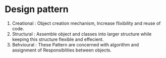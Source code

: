 # Design pattern 

1. Creational : Object creation mechanism, Increase flixibility and reuse of code. 
2. Structural : Assemble object and classes into larger structure while keeping this structure flexible and effecient. 
3. Behvioural : These Pattern are concerned with algorithm and assignment of Responsiblities between objects. 
   


